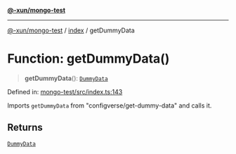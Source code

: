 [**@-xun/mongo-test**](../../README.md)

***

[@-xun/mongo-test](../../README.md) / [index](../README.md) / getDummyData

# Function: getDummyData()

> **getDummyData**(): [`DummyData`](../type-aliases/DummyData.md)

Defined in: [mongo-test/src/index.ts:143](https://github.com/Xunnamius/mongo-utils/blob/2dfe9a5821aec455c625ca725941516da4c8d29f/packages/mongo-test/src/index.ts#L143)

Imports `getDummyData` from "configverse/get-dummy-data" and calls it.

## Returns

[`DummyData`](../type-aliases/DummyData.md)
